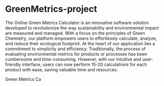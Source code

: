 # GreenMetrics-project
The Online Green Metrics Calculator is an innovative software solution developed to revolutionize the way sustainability and environmental impact are measured and managed. With a focus on the principles of Green Chemistry, our platform empowers users to effortlessly calculate, analyze, and reduce their ecological footprint. At the heart of our application lies a commitment to simplicity and efficiency. Traditionally, the process of evaluating environmental metrics for products or processes has been cumbersome and time-consuming. However, with our intuitive and user-friendly interface, users can now perform 15-20 calculations for each product with ease, saving valuable time and resources.

Green Metrics Ca
